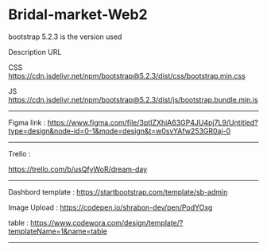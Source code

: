 # Bridal-market-Web2

bootstrap 5.2.3 is the version used 

Description	URL

CSS	https://cdn.jsdelivr.net/npm/bootstrap@5.2.3/dist/css/bootstrap.min.css


JS	https://cdn.jsdelivr.net/npm/bootstrap@5.2.3/dist/js/bootstrap.bundle.min.js

-------------------------------------------------------------------------------

 Figma link :
https://www.figma.com/file/3ptIZXhiA63GP4JU4pj7L9/Untitled?type=design&node-id=0-1&mode=design&t=w0svYAfw253GR0aj-0

------------------------------------------------------------------------------------

Trello : 

https://trello.com/b/usQfyWoR/dream-day

-----------------------------------------------------------------
Dashbord template :
https://startbootstrap.com/template/sb-admin

Image Upload :
https://codepen.io/shrabon-dev/pen/PodYOxg

table :
https://www.codewora.com/design/template/?templateName=1&name=table

-----------------------------------------------

